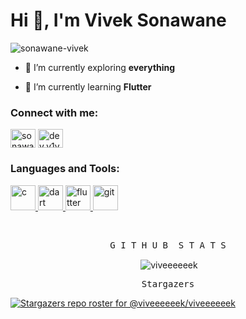 <h1 align="left">Hi 👋, I'm Vivek Sonawane</h1>

<p align="left"> <img src="https://komarev.com/ghpvc/?username=sonawane-vivek&label=Profile%20views&color=0e75b6&style=flat" alt="sonawane-vivek" /> </p>

- 🔭 I’m currently exploring **everything**

- 🌱 I’m currently learning **Flutter**

<h3 align="left">Connect with me:</h3>

<p align="left">
<a href="https://dev.to/sonawanevivek" target="blank"><img align="center" src="https://cdn.jsdelivr.net/npm/simple-icons@3.0.1/icons/dev-dot-to.svg" alt="sonawanevivek" height="30" width="40" /></a>
<a href="https://instagram.com/dev.v1v3k" target="blank"><img align="center" src="https://cdn.jsdelivr.net/npm/simple-icons@3.0.1/icons/instagram.svg" alt="dev.v1v3k" height="30" width="40" /></a>
</p>

<h3 align="left">Languages and Tools:</h3>
<p align="left"> <a href="https://www.cprogramming.com/" target="_blank"> <img src="https://devicons.github.io/devicon/devicon.git/icons/c/c-original.svg" alt="c" width="40" height="40"/> </a> <a href="https://dart.dev" target="_blank"> <img src="https://www.vectorlogo.zone/logos/dartlang/dartlang-icon.svg" alt="dart" width="40" height="40"/> </a> <a href="https://flutter.dev" target="_blank"> <img src="https://www.vectorlogo.zone/logos/flutterio/flutterio-icon.svg" alt="flutter" width="40" height="40"/> </a> <a href="https://git-scm.com/" target="_blank"> <img src="https://www.vectorlogo.zone/logos/git-scm/git-scm-icon.svg" alt="git" width="40" height="40"/> </a> </p>

<br>


<div align="center">
    <pre>G I T H U B  S T A T S</pre>
    <p>&nbsp;<img align="center" src="https://github-readme-stats.vercel.app/api?username=viveeeeeek&show_icons=true&locale=en" alt="viveeeeeek" /></p>
</div>


<div align="center">
    <pre>Stargazers</pre>
</div>

[![Stargazers repo roster for @viveeeeeek/viveeeeeek](https://reporoster.com/stars/viveeeeeek/viveeeeeek)](https://github.com/viveeeeeek/viveeeeeek/)
